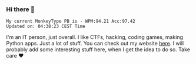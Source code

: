 ### Hi there 👋
<!-- PB START -->
```
My current MonkeyType PB is - WPM:94.21 Acc:97.42
Updated on: 04:38:23 CEST Time
```
<!-- PB END -->
I'm an IT person, just overall. I like CTFs, hacking, coding games, making Python apps. Just a lot of stuff.
You can check out my website [here](https://skill3472.github.io/).
I will probably add some interesting stuff here, when I get the idea to do so. Take care ❤️
